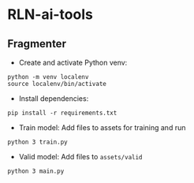 # RLN-ai-tools

## Fragmenter

- Create and activate Python venv:

```shell
python -m venv localenv
source localenv/bin/activate
```

- Install dependencies:

`pip install -r requirements.txt`

- Train model:
Add files to assets for training and run    

`python 3 train.py`

- Valid model:
Add files to `assets/valid`  

`python 3 main.py`